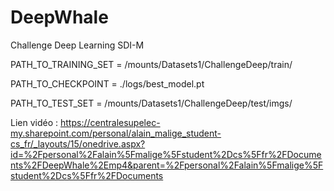 # DeepWhale

Challenge Deep Learning SDI-M

PATH_TO_TRAINING_SET = /mounts/Datasets1/ChallengeDeep/train/

PATH_TO_CHECKPOINT = ./logs/best_model.pt

PATH_TO_TEST_SET = /mounts/Datasets1/ChallengeDeep/test/imgs/

Lien vidéo : https://centralesupelec-my.sharepoint.com/personal/alain_malige_student-cs_fr/_layouts/15/onedrive.aspx?id=%2Fpersonal%2Falain%5Fmalige%5Fstudent%2Dcs%5Ffr%2FDocuments%2FDeepWhale%2Emp4&parent=%2Fpersonal%2Falain%5Fmalige%5Fstudent%2Dcs%5Ffr%2FDocuments 

